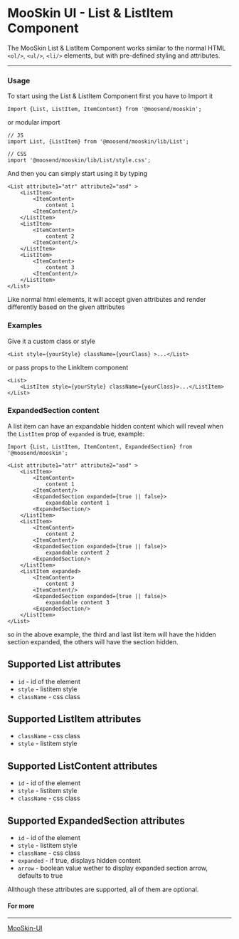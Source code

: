 # MooSkin UI - List & ListItem Component

The MooSkin List & ListItem Component works similar to the normal HTML `<ol/>`, `<ul/>`, `<li/>` elements, but with pre-defined styling and attributes.

___

### Usage

To start using the List & ListItem Component first you have to Import it

```
Import {List, ListItem, ItemContent} from '@moosend/mooskin';
```
or modular import
```
// JS
import List, {ListItem} from '@moosend/mooskin/lib/List';

// CSS
import '@moosend/mooskin/lib/List/style.css';
```

And then you can simply start using it by typing

```
<List attribute1="atr" attribute2="asd" >
    <ListItem>
        <ItemContent>
            content 1
        <ItemContent/>
    </ListItem>
    <ListItem>
        <ItemContent>
            content 2
        <ItemContent/>
    </ListItem>
    <ListItem>
        <ItemContent>
            content 3
        <ItemContent/>
    </ListItem>
</List>
```

Like normal html elements, it will accept given attributes and render differently based on the given attributes

### Examples

Give it a custom class or style

```
<List style={yourStyle} className={yourClass} >...</List>
```

or pass props to the LinkItem component

```
<List>
    <ListItem style={yourStyle} className={yourClass}>...</ListItem>
</List>
```

### ExpandedSection content

A list item can have an expandable hidden content which will reveal when the `ListItem` prop of `expanded` is true, example:

```
Import {List, ListItem, ItemContent, ExpandedSection} from '@moosend/mooskin';

<List attribute1="atr" attribute2="asd" >
    <ListItem>
        <ItemContent>
            content 1
        <ItemContent/>
        <ExpandedSection expanded={true || false}>
            expandable content 1
        <ExpandedSection/>
    </ListItem>
    <ListItem>
        <ItemContent>
            content 2
        <ItemContent/>
        <ExpandedSection expanded={true || false}>
            expandable content 2
        <ExpandedSection/>
    </ListItem>
    <ListItem expanded>
        <ItemContent>
            content 3
        <ItemContent/>
        <ExpandedSection expanded={true || false}>
            expandable content 3
        <ExpandedSection/>
    </ListItem>
</List>
```
so in the above example, the third and last list item will have the hidden section expanded, the others will have the section hidden.

<div class="playground-doc">

## Supported List attributes

* `id` - id of the element
* `style` - listitem style
* `className` - css class

## Supported ListItem attributes

* `className` - css class
* `style` - listitem style

## Supported ListContent attributes

* `id` - id of the element
* `style` - listitem style
* `className` - css class

## Supported ExpandedSection attributes

* `id` - id of the element
* `style` - listitem style
* `className` - css class
* `expanded` - if true, displays hidden content
* `arrow` - boolean value wether to display expanded section arrow, defaults to true

</div>

Allthough these attributes are supported, all of them are optional.


#### For more

___

[MooSkin-UI](https://github.com/moosend/mooskin-ui)